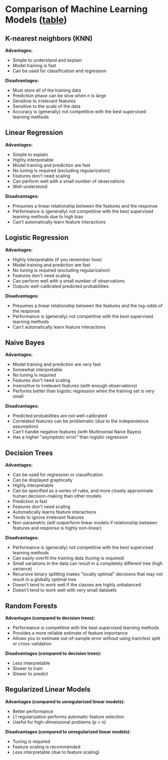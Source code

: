 # Comparison of Machine Learning Models ([table](http://www.dataschool.io/comparing-supervised-learning-algorithms/))

## K-nearest neighbors (KNN)

**Advantages:**

- Simple to understand and explain
- Model training is fast
- Can be used for classification and regression

**Disadvantages:**

- Must store all of the training data
- Prediction phase can be slow when n is large
- Sensitive to irrelevant features
- Sensitive to the scale of the data
- Accuracy is (generally) not competitive with the best supervised learning methods

## Linear Regression

**Advantages:**

- Simple to explain
- Highly interpretable
- Model training and prediction are fast
- No tuning is required (excluding regularization)
- Features don't need scaling
- Can perform well with a small number of observations
- Well-understood

**Disadvantages:**

- Presumes a linear relationship between the features and the response
- Performance is (generally) not competitive with the best supervised learning methods due to high bias
- Can't automatically learn feature interactions

## Logistic Regression

**Advantages:**

- Highly interpretable (if you remember how)
- Model training and prediction are fast
- No tuning is required (excluding regularization)
- Features don't need scaling
- Can perform well with a small number of observations
- Outputs well-calibrated predicted probabilities

**Disadvantages:**

- Presumes a linear relationship between the features and the log-odds of the response
- Performance is (generally) not competitive with the best supervised learning methods
- Can't automatically learn feature interactions

## Naive Bayes

**Advantages:**

- Model training and prediction are very fast
- Somewhat interpretable
- No tuning is required
- Features don't need scaling
- Insensitive to irrelevant features (with enough observations)
- Performs better than logistic regression when the training set is very small

**Disadvantages:**

- Predicted probabilities are not well-calibrated
- Correlated features can be problematic (due to the independence assumption)
- Can't handle negative features (with Multinomial Naive Bayes)
- Has a higher "asymptotic error" than logistic regression

## Decision Trees

**Advantages:**

- Can be used for regression or classification
- Can be displayed graphically
- Highly interpretable
- Can be specified as a series of rules, and more closely approximate human decision-making than other models
- Prediction is fast
- Features don't need scaling
- Automatically learns feature interactions
- Tends to ignore irrelevant features
- Non-parametric (will outperform linear models if relationship between features and response is highly non-linear)

**Disadvantages:**

- Performance is (generally) not competitive with the best supervised learning methods
- Can easily overfit the training data (tuning is required)
- Small variations in the data can result in a completely different tree (high variance)
- Recursive binary splitting makes "locally optimal" decisions that may not result in a globally optimal tree
- Doesn't tend to work well if the classes are highly unbalanced
- Doesn't tend to work well with very small datasets

## Random Forests

**Advantages (compared to decision trees):**

- Performance is competitive with the best supervised learning methods
- Provides a more reliable estimate of feature importance
- Allows you to estimate out-of-sample error without using train/test split or cross-validation

**Disadvantages (compared to decision trees):**

- Less interpretable
- Slower to train
- Slower to predict

## Regularized Linear Models

**Advantages (compared to unregularized linear models):**

- Better performance
- L1 regularization performs automatic feature selection
- Useful for high-dimensional problems (p > n)

**Disadvantages (compared to unregularized linear models):**

- Tuning is required
- Feature scaling is recommended
- Less interpretable (due to feature scaling)
